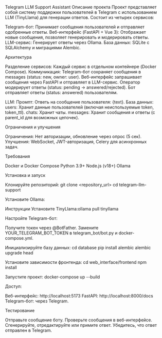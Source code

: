 Telegram LLM Support Assistant
Описание проекта
Проект представляет собой систему поддержки пользователей в Telegram с использованием LLM (TinyLlama) для генерации ответов. Состоит из четырех сервисов:

Telegram-бот: Принимает сообщения пользователей и отправляет одобренные ответы.
Веб-интерфейс (FastAPI + Vue 3): Отображает новые сообщения, позволяет генерировать и модерировать ответы.
LLM-сервис: Генерирует ответы через Ollama.
База данных: SQLite с SQLAlchemy и миграциями Alembic.

Архитектура

Разделение сервисов: Каждый сервис в отдельном контейнере (Docker Compose).
Коммуникация:
Telegram-бот сохраняет сообщения в messages (status: new, owner: user).
Веб-интерфейс запрашивает сообщения через FastAPI и отправляет в LLM-сервис.
Оператор модерирует ответы (status: pending -> answered/rejected).
Бот отправляет ответы (status: answered) пользователям.


LLM: Промпт: Ответь на сообщение пользователя: {text}.
База данных:
users: Хранит данные пользователей (включая неиспользуемые token, token_ttl).
chats: Хранит чаты.
messages: Хранит сообщения и ответы (с parent_id для возможных цепочек).



Ограничения и улучшения

Ограничения: Нет авторизации, обновление через опрос (5 сек).
Улучшения: WebSocket, JWT-авторизация, Celery для асинхронных задач.

Требования

Docker и Docker Compose
Python 3.9+
Node.js (v18+)
Ollama

Установка и запуск

Клонируйте репозиторий:
git clone <repository_url>
cd telegram-llm-support


Установите Ollama:

Инструкции
Установите TinyLlama:ollama pull tinyllama




Настройте Telegram-бот:

Получите токен через @BotFather.
Замените YOUR_TELEGRAM_BOT_TOKEN в telegram_bot/bot.py и docker-compose.yml.


Инициализируйте базу данных:
cd database
pip install alembic
alembic upgrade head


Установите зависимости фронтенда:
cd web_interface/frontend
npm install


Запустите проект:
docker-compose up --build


Доступ:

Веб-интерфейс: http://localhost:5173
FastAPI: http://localhost:8000/docs
Telegram-бот: через Telegram.



Тестирование

Отправьте сообщение боту.
Проверьте сообщения в веб-интерфейсе.
Сгенерируйте, отредактируйте или примите ответ.
Убедитесь, что ответ отправлен в Telegram.
